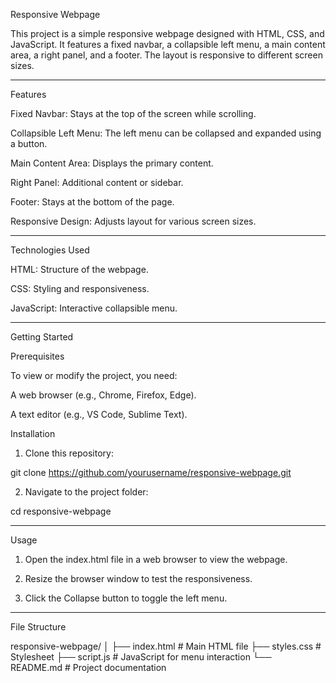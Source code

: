 

Responsive Webpage

This project is a simple responsive webpage designed with HTML, CSS, and JavaScript. It features a fixed navbar, a collapsible left menu, a main content area, a right panel, and a footer. The layout is responsive to different screen sizes.


---

Features

Fixed Navbar: Stays at the top of the screen while scrolling.

Collapsible Left Menu: The left menu can be collapsed and expanded using a button.

Main Content Area: Displays the primary content.

Right Panel: Additional content or sidebar.

Footer: Stays at the bottom of the page.

Responsive Design: Adjusts layout for various screen sizes.



---

Technologies Used

HTML: Structure of the webpage.

CSS: Styling and responsiveness.

JavaScript: Interactive collapsible menu.



---

Getting Started

Prerequisites

To view or modify the project, you need:

A web browser (e.g., Chrome, Firefox, Edge).

A text editor (e.g., VS Code, Sublime Text).


Installation

1. Clone this repository:

git clone https://github.com/yourusername/responsive-webpage.git


2. Navigate to the project folder:

cd responsive-webpage




---

Usage

1. Open the index.html file in a web browser to view the webpage.


2. Resize the browser window to test the responsiveness.


3. Click the Collapse button to toggle the left menu.




---

File Structure

responsive-webpage/
│
├── index.html       # Main HTML file
├── styles.css       # Stylesheet
├── script.js        # JavaScript for menu interaction
└── README.md        # Project documentation 


